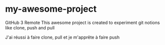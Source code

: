 # my-awesome-project
GitHub 3 Remote
This awesome project is created to experiment git notions like clone, push and pull





J'ai réussi à faire clone, pull et je m'apprête à faire push